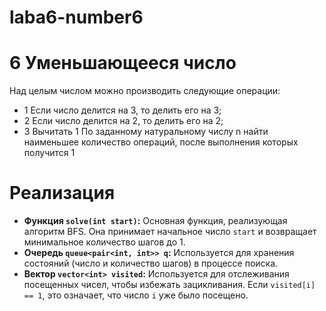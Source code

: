 # laba6-number6
# 6 Уменьшающееся число
Над целым числом можно производить следующие операции: 
* 1 Если число делится на 3, то делить его на 3; 
* 2 Если число делится на 2, то делить его на 2;
* 3 Вычитать 1
По заданному натуральному числу n найти наименьшее количество операций, после выполнения которых получится 1

# Реализация
*   **Функция `solve(int start)`:**  Основная функция, реализующая алгоритм BFS. Она принимает начальное число `start` и возвращает минимальное количество шагов до 1.
*   **Очередь `queue<pair<int, int>> q`:** Используется для хранения состояний (число и количество шагов) в процессе поиска.
*   **Вектор `vector<int> visited`:** Используется для отслеживания посещенных чисел, чтобы избежать зацикливания. Если `visited[i] == 1`, это означает, что число `i` уже было посещено.
